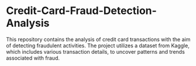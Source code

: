 # Credit-Card-Fraud-Detection-Analysis
This repository contains the analysis of credit card transactions with the aim of detecting fraudulent activities. The project utilizes a dataset from Kaggle, which includes various transaction details, to uncover patterns and trends associated with fraud.
